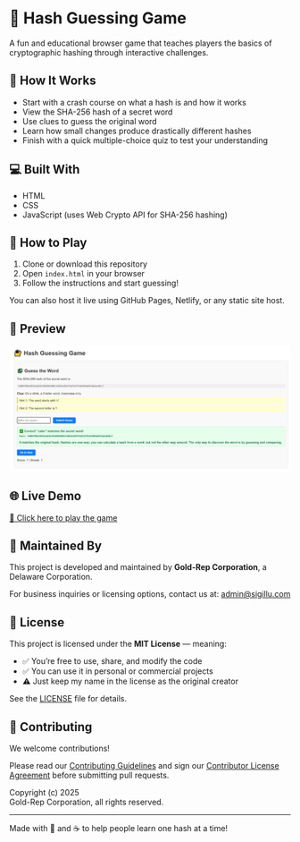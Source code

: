 # 🔐 Hash Guessing Game

A fun and educational browser game that teaches players the basics of cryptographic hashing through interactive challenges.

## 🎯 How It Works

- Start with a crash course on what a hash is and how it works
- View the SHA-256 hash of a secret word
- Use clues to guess the original word
- Learn how small changes produce drastically different hashes
- Finish with a quick multiple-choice quiz to test your understanding

## 💻 Built With

- HTML
- CSS
- JavaScript (uses Web Crypto API for SHA-256 hashing)

## 🚀 How to Play

1. Clone or download this repository
2. Open `index.html` in your browser
3. Follow the instructions and start guessing!

You can also host it live using GitHub Pages, Netlify, or any static site host.

## 📸 Preview

![Screenshot of Game](preview.png) <!-- Add a screenshot file if you like -->

## 🌐 Live Demo

[🔗 Click here to play the game](https://sigillu.github.io/hash-guessing-game/)

## 🏢 Maintained By

This project is developed and maintained by **Gold-Rep Corporation**, a Delaware Corporation.

For business inquiries or licensing options, contact us at: [admin@sigillu.com](mailto:admin@sigillu.com)

## 📄 License

This project is licensed under the **MIT License** — meaning:

- ✅ You’re free to use, share, and modify the code
- ✅ You can use it in personal or commercial projects
- ⚠️ Just keep my name in the license as the original creator

See the [LICENSE](LICENSE.txt) file for details.

## 🤝 Contributing

We welcome contributions!

Please read our [Contributing Guidelines](CONTRIBUTING.md) and sign our [Contributor License Agreement](CLA.md) before submitting pull requests.

Copyright (c) 2025  
Gold-Rep Corporation, all rights reserved.

---

Made with 🧠 and ☕ to help people learn one hash at a time!

